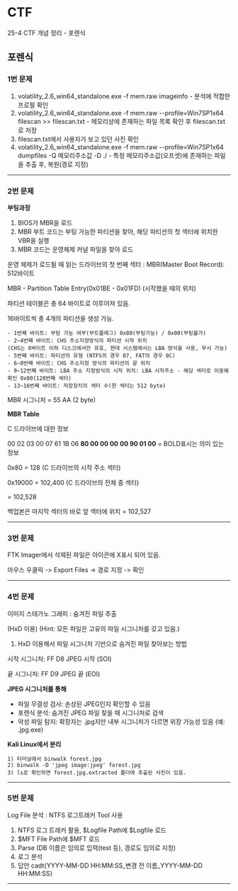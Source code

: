 # CTF

25-4 CTF 개념 정리 - 포렌식

## 포렌식

### 1번 문제

1) volatility_2.6_win64_standalone.exe -f mem.raw imageinfo - 분석에 적합한 프로필 확인
2) volatility_2.6_win64_standalone.exe -f mem.raw --profile=Win7SP1x64 filescan >> filescan.txt - 메모리상에 존재하는 파일 목록 확인 후 filescan.txt로 저장
3) filescan.txt에서 사용자가 보고 있던 사진 확인
4) volatility_2.6_win64_standalone.exe -f mem.raw --profile=Win7SP1x64 dumpfiles -Q 메모리주소값 -D ./ - 특정 메모리주소값(오프셋)에 존재하는 파일을 추출 후, 복원(경로 지정)

***

### 2번 문제

**부팅과정**

1) BIOS가 MBR을 로드
2) MBR 부트 코드는 부팅 가능한 파티션을 찾아, 해당 파티션의 첫 섹터에 위치한 VBR을 실행
3) MBR 코드는 운영체제 커널 파일을 찾아 로드

운영 체제가 로드될 때 읽는 드라이브의 첫 번째 섹터 : MBR(Master Boot Record): 512바이트

MBR - Partition Table Entry(0x01BE - 0x01FD) (시작했을 때의 위치)

파티션 테이블은 총 64 바이트로 이루어져 있음.

16바이트씩 총 4개의 파티션을 생성 가능.

```
- 1번째 바이트: 부팅 가능 여부(부트플래그) 0x80(부팅가능) / 0x00(부팅불가)
- 2~4번째 바이트: CHS 주소지정방식의 파티션 시작 위치
(CHS는 8바이트 이하 디스크에서만 유효, 현대 시스템에서는 LBA 방식을 사용, 무시 가능)
- 5번째 바이트: 파티션의 유형 (NTFS의 경우 07, FAT의 경우 0C)
- 6~8번째 바이트: CHS 주소지정 방식의 파티션의 끝 위치
- 9~12번째 바이트: LBA 주소 지정방식의 시작 위치: LBA 시작주소 - 해당 섹터로 이동해 확인 0x80(128번째 섹터)
- 13~16번째 바이트: 저장장치의 섹터 수(한 섹터는 512 byte)
```

MBR 시그니처 = 55 AA (2 byte)

**MBR Table**

C 드라이브에 대한 정보

00 02 03 00 07 61 1B 06 **80 00 00 00** **00 90 01 00** = BOLD표시는 의미 있는 정보

0x80 = 128 (C 드라이브의 시작 주소 섹터)

0x19000 = 102,400 (C 드라이브의 전체 중 섹터)

= 102,528

백업본은 마지막 섹터의 바로 앞 섹터에 위치 = 102,527

***

### 3번 문제

FTK Imager에서 삭제된 파일은 아이콘에 X표시 되어 있음.

마우스 우클릭 -> Export Files -> 경로 지정 -> 확인

***

### 4번 문제

이미지 스테가노 그래피 : 숨겨진 파일 추출

(HxD 이용) (Hint: 모든 파일은 고유의 파일 시그니처를 갖고 있음.)

1) HxD 이용해서 파일 시그니처 기반으로 숨겨진 파일 찾아보는 방법

시작 시그니처:	FF D8	JPEG 시작 (SOI)

끝 시그니처:	FF D9	JPEG 끝 (EOI)

**JPEG 시그니처를 통해**

- 파일 무결성 검사: 손상된 JPEG인지 확인할 수 있음
- 포렌식 분석: 숨겨진 JPEG 파일 찾을 때 시그니처로 검색
- 악성 파일 탐지: 확장자는 .jpg지만 내부 시그니처가 다르면 위장 가능성 있음 (예: .jpg.exe)

**Kali Linux에서 분리**
```
1) 터미널에서 binwalk forest.jpg
2) binwalk -D 'jpeg image:jpeg' forest.jpg
3) ls로 확인하면 forest.jpg.extracted 폴더에 추출된 사진이 있음.
```

***

### 5번 문제

Log File 분석 : NTFS 로그트래커 Tool 사용

1) NTFS 로그 트래커 활용, $Logfile Path에 $Logfile 로드
2) $MFT File Path에 $MFT 로드
3) Parse (DB 이름은 임의로 입력(test 등), 경로도 임의로 지정)
4) 로그 분석
5) 답안 cadt{YYYY-MM-DD HH:MM:SS_변경 전 이름_YYYY-MM-DD HH:MM:SS}

***

<br>
